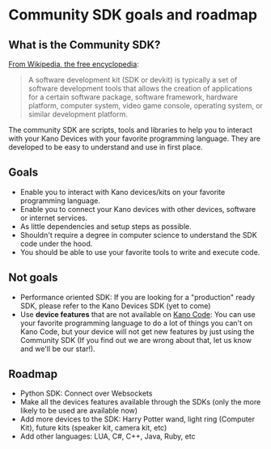 # Community SDK goals and roadmap

## What is the Community SDK?

[From Wikipedia, the free encyclopedia](https://en.wikipedia.org/wiki/Software_development_kit):

>A software development kit (SDK or devkit) is typically a set of software development tools that allows the creation of applications for a certain software package, software framework, hardware platform, computer system, video game console, operating system, or similar development platform.

The community SDK are scripts, tools and libraries to help you to interact with your Kano Devices with your favorite programming language. They are developed to be easy to understand and use in first place.

## Goals
- Enable you to interact with Kano devices/kits on your favorite programming language.
- Enable you to connect your Kano devices with other devices, software or internet services.
- As little dependencies and setup steps as possible.
- Shouldn't require a degree in computer science to understand the SDK code under the hood.
- You should be able to use your favorite tools to write and execute code.

## Not goals
- Performance oriented SDK: If you are looking for a "production" ready SDK, please refer to the Kano Devices SDK (yet to come)
- Use **device features** that are not available on [Kano Code](https://kano.me/app): You can use your favorite programming language to do a lot of things you can't on Kano Code, but your device will not get new features by just using the Community SDK (If you find out we are wrong about that, let us know and we'll be our star!).

## Roadmap
- Python SDK: Connect over Websockets
- Make all the devices features available through the SDKs (only the more likely to be used are available now)
- Add more devices to the SDK: Harry Potter wand, light ring (Computer Kit), future kits (speaker kit, camera kit, etc)
- Add other languages: LUA, C#, C++, Java, Ruby, etc



